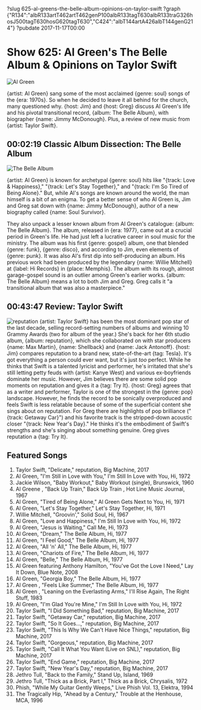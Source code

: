 ?slug 625-al-greens-the-belle-album-opinions-on-taylor-swift
?graph {"R134":"albR133artT462artT462genP100albR133tagT630albR133traG326hosJ500tagT630hosG620tagT630","C424":"albT144artA426albT144genG214"}
?pubdate 2017-11-17T00:00
# Show 625: Al Green's The Belle Album & Opinions on Taylor Swift
![Al Green](//static.soundopinions.org/images/2017/algreen_web.jpg)

{artist: Al Green} sang some of the most acclaimed {genre: soul} songs of the {era: 1970s}. So when he decided to leave it all behind for the church, many questioned why. {host: Jim} and {host: Greg} discuss Al Green's life and his pivotal transitional record, {album: The Belle Album}, with biographer {name: Jimmy McDonough}. Plus, a review of new music from {artist: Taylor Swift}.




## 00:02:19 Classic Album Dissection: The Belle Album
![The Belle Album](http://is2.mzstatic.com/image/thumb/Music122/v4/fe/71/ee/fe71ee96-28c1-02f9-99a1-1f38e7ab4393/source/600x600bb.jpg "99603/1196494913")

{artist: Al Green} is known for archetypal {genre: soul} hits like "{track: Love & Happiness}," "{track: Let's Stay Together}," and "{track: I'm So Tired of Being Alone}." But, while Al's songs are known around the world, the man himself is a bit of an enigma. To get a better sense of who Al Green is, Jim and Greg sat down with {name: Jimmy McDonough}, author of a new biography called {name: Soul Survivor}.

 They also unpack a lesser known album from Al Green's catalogue: {album: The Belle Album}. The album, released in {era: 1977}, came out at a crucial period in Green's life. He had just left a lucrative career in soul music for the ministry. The album was his first {genre: gospel} album, one that blended {genre: funk}, {genre: disco}, and according to Jim, even elements of {genre: punk}. It was also Al's first dip into self-producing an album. His previous work had been produced by the legendary {name: Willie Mitchell} at {label: Hi Records} in {place: Memphis}. The album with its rough, almost garage-gospel sound is an outlier among Green's earlier works. {album: The Belle Album} means a lot to both Jim and Greg. Greg calls it "a transitional album that was also a masterpiece."



## 00:43:47 Review: Taylor Swift
![reputation](http://is2.mzstatic.com/image/thumb/Music128/v4/bc/84/77/bc847733-8fcd-1040-8ddb-4271601f4151/source/600x600bb.jpg "159260351/1274999981")
{artist: Taylor Swift} has been the most dominant pop star of the last decade, selling record-setting numbers of albums and winning 10 Grammy Awards (two for album of the year.) She's back for her 6th studio album, {album: reputation}, which she collaborated on with star producers {name: Max Martin}, {name: Shellback} and {name: Jack Antonoff}. {host: Jim} compares reputation to a brand new, state-of-the-art {tag: Tesla}. It's got everything a person could ever want, but it's just *too* perfect. While he thinks that Swift is a talented lyricist and performer, he's irritated that she's still letting petty feuds with {artist: Kanye West} and various ex-boyfriends dominate her music. However, Jim believes there are some solid pop moments on reputation and gives it a {tag: Try It}. {host: Greg} agrees that as a writer and performer, Taylor is one of the strongest in the {genre: pop} landscape. However, he finds the record to be sonically overproduced and feels Swift is less relatable because of some of the superficial content she sings about on reputation. For Greg there are highlights of pop brilliance ("{track: Getaway Car}") and his favorite track is the stripped-down acoustic closer "{track: New Year's Day}." He thinks it's the embodiment of Swift's strengths and she's singing about something genuine. Greg gives reputation a {tag: Try It}.



## Featured Songs
1. Taylor Swift, "Delicate," reputation, Big Machine, 2017
1. Al Green, "I'm Still in Love with You," I'm Still In Love with You, Hi, 1972
1. Jackie Wilson, "Baby Workout," Baby Workout (single), Brunswick, 1960
1. Al Greene , "Back Up Train," Back Up Train , Hot Line Music Journal, 1967
1. Al Green, "Tired of Being Alone," Al Green Gets Next to You, Hi, 1971
1. Al Green, "Let's Stay Together," Let's Stay Together, Hi, 1971
1. Willie Mitchell, "Groovin'," Solid Soul, Hi, 1967
1. Al Green, "Love and Happiness," I'm Still In Love with You, Hi, 1972
1. Al Green, "Jesus is Waiting," Call Me, Hi, 1973
1. Al Green, "Dream," The Belle Album, Hi, 1977
1. Al Green, "I Feel Good," The Belle Album, Hi, 1977
1. Al Green, "All 'n' All," The Belle Album, Hi, 1977
1. Al Green, "Chariots of Fire," The Belle Album, Hi, 1977
1. Al Green, "Belle," The Belle Album, Hi, 1977
1. Al Green featuring Anthony Hamilton, "You've Got the Love I Need," Lay It Down, Blue Note, 2008
1. Al Green, "Georgia Boy," The Belle Album, Hi, 1977
1. Al Green , "Feels Like Summer," The Belle Album, Hi, 1977
1. Al Green , "Leaning on the Everlasting Arms," I'll Rise Again, The Right Stuff, 1983
1. Al Green, "I'm Glad You're Mine," I'm Still In Love with You, Hi, 1972
1. Taylor Swift, "I Did Something Bad," reputation, Big Machine, 2017
1. Taylor Swift, "Getaway Car," reputation, Big Machine, 2017
1. Taylor Swift, "So It Goes...," reputation, Big Machine, 2017
1. Taylor Swift, "This Is Why We Can't Have Nice Things," reputation, Big Machine, 2017
1. Taylor Swift, "Gorgeous," reputation, Big Machine, 2017
1. Taylor Swift, "Call It What You Want (Live on SNL)," reputation, Big Machine, 2017
1. Taylor Swift, "End Game," reputation, Big Machine, 2017
1. Taylor Swift, "New Year's Day," reputation, Big Machine, 2017
1. Jethro Tull, "Back to the Family," Stand Up, Island, 1969
1. Jethro Tull, "Thick as a Brick, Part I," Thick as a Brick, Chrysalis, 1972
1. Phish, "While My Guitar Gently Weeps," Live Phish Vol. 13, Elektra, 1994
1. The Tragically Hip, "Ahead by a Century," Trouble at the Henhouse, MCA, 1996
